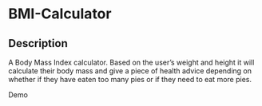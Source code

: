 #  BMI-Calculator
## Description

A Body Mass Index calculator. Based on the user’s weight and height it will calculate their body mass 
and give a piece of health advice depending on whether if they have eaten too many pies or if they need to eat more pies.

Demo


